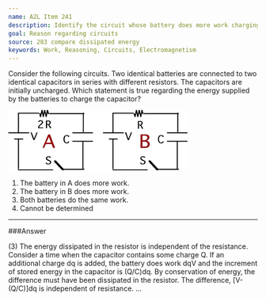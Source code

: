 ```yaml
---
name: A2L Item 241
description: Identify the circuit whose battery does more work charging a capacitor.
goal: Reason regarding circuits
source: 283 compare dissipated energy
keywords: Work, Reasoning, Circuits, Electromagnetism
---
```


Consider the following circuits.  Two identical batteries are connected
to two identical capacitors in series with different resistors.  The
capacitors are initially uncharged. Which statement is true regarding
the energy supplied by the batteries to charge the capacitor?

![Item241_fig1.gif](../images/Item241_fig1.gif)

1. The battery in A does more work.
2. The battery in B does more work.
3. Both batteries do the same work.
4. Cannot be determined



<hr/>

###Answer

(3) The energy dissipated in the resistor is independent of the
resistance. Consider a time when the capacitor contains some charge Q.
If an additional charge dq is added, the battery does work dqV and the
increment of stored energy in the capacitor is (Q/C)dq. By conservation
of energy, the difference must have been dissipated in the resistor. The
difference, [V-(Q/C)]dq is independent of resistance. 
...
